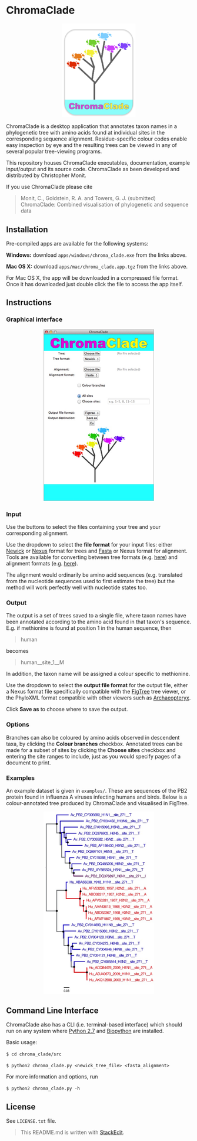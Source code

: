 # ChromaClade

<p align="center">
<img src="docs/logo.jpg" alt="ChromaClade" width="200"/>
</p>

ChromaClade is a desktop application that annotates taxon names in a phylogenetic tree with amino acids found at individual sites in the corresponding sequence alignment. Residue-specific colour codes enable easy inspection by eye and the resulting trees can be viewed in any of several popular tree-viewing programs.

This repository houses ChromaClade executables, documentation, example input/output and its source code. ChromaClade as been developed and distributed by Christopher Monit.

If you use ChromaClade please cite
> Monit, C., Goldstein, R. A. and Towers, G. J. (submitted) ChromaClade: Combined visualisation of phylogenetic and sequence data 


## Installation
Pre-compiled apps are available for the following systems:

**Windows:** download `apps/windows/chroma_clade.exe` from the links above.

**Mac OS X:** download `apps/mac/chroma_clade.app.tgz` from the links above.

For Mac OS X, the app will be downloaded in a compressed file format. Once it has downloaded just double click the file to access the app itself.

## Instructions
### Graphical interface

<p align="center">
<img src="docs/gui.jpg" alt="GUI" width="300"/>
</p>


### Input
Use the buttons to select the files containing your tree and your corresponding alignment. 

Use the dropdown to select the **file format** for your input files: either [Newick](https://en.wikipedia.org/wiki/Newick_format) or [Nexus](https://en.wikipedia.org/wiki/Nexus_file) format for trees and [Fasta](https://en.wikipedia.org/wiki/FASTA_format) or Nexus format for alignment. Tools are available for converting between tree formats (e.g. [here](http://phylogeny.lirmm.fr/phylo_cgi/data_converter.cgi)) and alignment formats (e.g. [here](https://www.ebi.ac.uk/Tools/sfc/emboss_seqret/)).

The alignment would ordinarily be amino acid sequences (e.g. translated from the nucleotide sequences used to first estimate the tree) but the method will work perfectly well with nucleotide states too. 

### Output

The output is a set of trees saved to a single file, where taxon names have been annotated according to the amino acid found in that taxon's sequence. E.g. if methionine is found at position 1 in the human sequence, then 

> human

becomes

> human__site_1__M

In addition, the taxon name will be assigned a colour specific to methionine.

Use the dropdown to select the **output file format** for the output file, either a Nexus format file specifically compatible with the [FigTree](http://tree.bio.ed.ac.uk/software/figtree/) tree viewer, or the PhyloXML format compatible with other viewers such as [Archaeopteryx](https://sites.google.com/site/cmzmasek/home/software/archaeopteryx).

Click **Save as** to choose where to save the output.


### Options

Branches can also be coloured by amino acids observed in descendent taxa, by clicking the **Colour branches** checkbox. Annotated trees can be made for a subset of sites by clicking the **Choose sites** checkbox and entering the site ranges to include, just as you would specify pages of a document to print.

### Examples

An example dataset is given in `examples/`. These are sequences of the PB2 protein found in influenza A viruses infecting humans and birds. Below is a colour-annotated tree produced by ChromaClade and visualised in FigTree.

<p align="center">
<img src="docs/pb2_271.jpg" alt="PB2_site_271" width="300"/>
</p>


## Command Line Interface

ChromaClade also has a CLI (i.e. terminal-based interface) which should run on any system where [Python 2.7](https://www.python.org/downloads/) and [Biopython](https://pypi.org/project/biopython/) are installed.

Basic usage:

`$ cd chroma_clade/src`

`$ python2 chroma_clade.py <newick_tree_file> <fasta_alignment>`

For more information and options, run 

`$ python2 chroma_clade.py -h`

## License 

See `LICENSE.txt` file.

> This README.md is written with [StackEdit](https://stackedit.io/).

